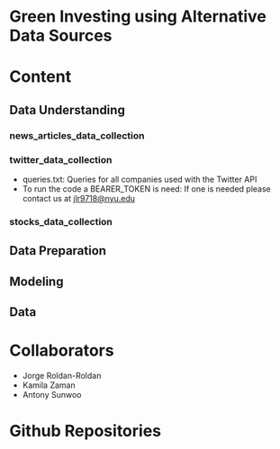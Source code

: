 # Green Investing using Alternative Data Sources

# Content 


## Data Understanding 
### news_articles_data_collection
### twitter_data_collection 
* queries.txt: Queries for all companies used with the Twitter API
* To run the code a BEARER_TOKEN is need: If one is needed please contact us at jlr9718@nyu.edu
### stocks_data_collection

## Data Preparation
## Modeling
## Data


# Collaborators
- Jorge Roldan-Roldan
- Kamila Zaman
- Antony Sunwoo


# Github Repositories
